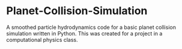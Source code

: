 # Planet-Collision-Simulation
A smoothed particle hydrodynamics code for a basic planet collision simulation written in Python. This was created for a project in a computational physics class.
